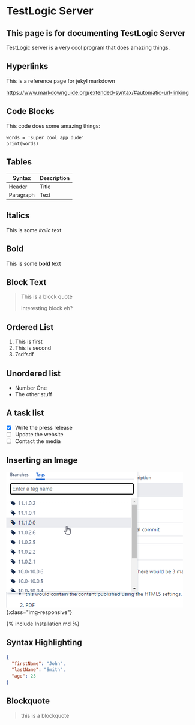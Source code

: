 # TestLogic Server #
## This page is for documenting TestLogic Server ##
TestLogic server is a very cool program that does amazing things.

## Hyperlinks ##
This is a reference page for jekyl markdown

https://www.markdownguide.org/extended-syntax/#automatic-url-linking

## Code Blocks ##
This code does some amazing things:
```
words = 'super cool app dude'
print(words)
```
## Tables ##

| Syntax      | Description |
| ----------- | ----------- |
| Header      | Title       |
| Paragraph   | Text        |

## Italics ##
 
This is some *italic* text  

## Bold ##

This is some **bold** text

## Block Text ##
> This is a block quote
> 
> interesting block eh?

## Ordered List ## 

1. This is first
2. This is second
3. 7sdfsdf
   
## Unordered list ##
- Number One
- The other stuff

## A task list ##
- [x] Write the press release
- [ ] Update the website
- [ ] Contact the media

## Inserting an Image ##

![image-title-here](git.png){:class="img-responsive"}

{% include Installation.md %}

## Syntax Highlighting ## 
```json
{
  "firstName": "John",
  "lastName": "Smith",
  "age": 25
}
```
## Blockquote ##
> this is a blockquote
